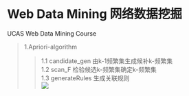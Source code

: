 # Web Data Mining  网络数据挖掘
UCAS Web Data Mining Course   
>1.Apriori-algorithm  
>>1.1 candidate_gen 由k-1频繁集生成候补k-频繁集   
>>1.2 scan_F 检验候选k-频繁集确定k-频繁集   
>>1.3 generateRules 生成关联规则   
![](https://github.com/kratos236/Web_Data_Mining/blob/master/picture/apriori.png?imageMogr2/auto-orient/strip%7CimageView2/2/w/50)  


